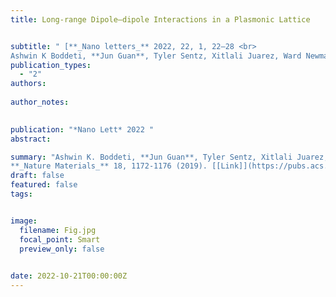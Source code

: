 ```yaml
---
title: Long-range Dipole–dipole Interactions in a Plasmonic Lattice


subtitle: " [**_Nano letters_** 2022, 22, 1, 22–28 <br> 
Ashwin K Boddeti, **Jun Guan**, Tyler Sentz, Xitlali Juarez, Ward Newman, Cristian Cortes, Teri W Odom, Zubin Jacob* ](https://pubs.acs.org/doi/abs/10.1021/acs.nanolett.1c02835)"
publication_types:
  - "2"
authors: 
  
author_notes:
  

publication: "*Nano Lett* 2022 "
abstract: 

summary: "Ashwin K. Boddeti, **Jun Guan**, Tyler Sentz, Xitlali Juarez, Ward Newman, Cristian Cortes, Teri W Odom, Zubin Jacob*  <br>
**_Nature Materials_** 18, 1172-1176 (2019). [[Link]](https://pubs.acs.org/doi/abs/10.1021/acs.nanolett.1c02835)"
draft: false
featured: false
tags:


image:
  filename: Fig.jpg
  focal_point: Smart
  preview_only: false

 
date: 2022-10-21T00:00:00Z
---
```







